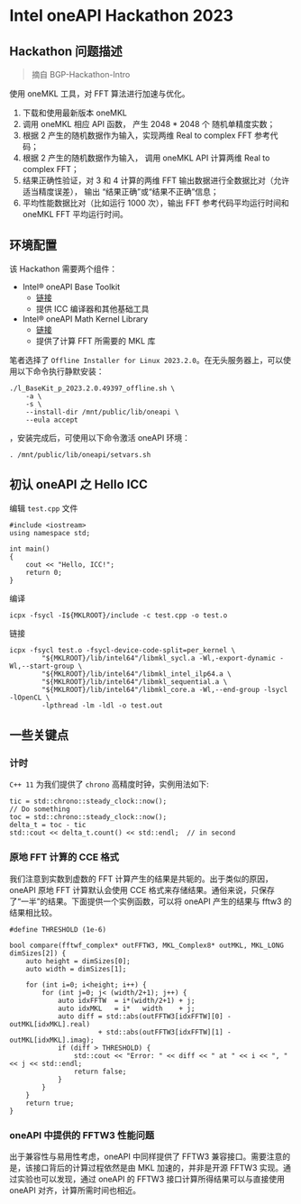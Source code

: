 Intel oneAPI Hackathon 2023
===

## Hackathon 问题描述

> 摘自 BGP-Hackathon-Intro

使用 oneMKL 工具，对 FFT 算法进行加速与优化。
1. 下载和使用最新版本 oneMKL
2. 调用 oneMKL 相应 API 函数， 产生 2048 * 2048 个 随机单精度实数；
3. 根据 2 产生的随机数据作为输入，实现两维 Real to complex FFT 参考代码；
4. 根据 2 产生的随机数据作为输入， 调用 oneMKL API 计算两维 Real to complex FFT；
5. 结果正确性验证，对 3 和 4 计算的两维 FFT 输出数据进行全数据比对（允许适当精度误差）， 输出 “结果正确”或“结果不正确”信息；
6. 平均性能数据比对（比如运行 1000 次），输出 FFT 参考代码平均运行时间和 oneMKL FFT 平均运行时间。

## 环境配置

该 Hackathon 需要两个组件：

- Intel® oneAPI Base Toolkit
    - [链接](https://www.intel.cn/content/www/cn/zh/developer/tools/oneapi/base-toolkit-download.html)
    - 提供 ICC 编译器和其他基础工具
- Intel® oneAPI Math Kernel Library
    - [链接](https://www.intel.cn/content/www/cn/zh/developer/tools/oneapi/onemkl-download.html)
    - 提供了计算 FFT 所需要的 MKL 库

笔者选择了 `Offline Installer for Linux 2023.2.0`。在无头服务器上，可以使用以下命令执行静默安装：
```
./l_BaseKit_p_2023.2.0.49397_offline.sh \
    -a \
    -s \
    --install-dir /mnt/public/lib/oneapi \
    --eula accept
```
，安装完成后，可使用以下命令激活 oneAPI 环境：
```
. /mnt/public/lib/oneapi/setvars.sh
```

## 初认 oneAPI 之 Hello ICC

编辑 `test.cpp` 文件
```
#include <iostream>
using namespace std;
 
int main() 
{
    cout << "Hello, ICC!";
    return 0;
}
```

编译
```
icpx -fsycl -I${MKLROOT}/include -c test.cpp -o test.o
```

链接
```
icpx -fsycl test.o -fsycl-device-code-split=per_kernel \
        "${MKLROOT}/lib/intel64"/libmkl_sycl.a -Wl,-export-dynamic -Wl,--start-group \
        "${MKLROOT}/lib/intel64"/libmkl_intel_ilp64.a \
        "${MKLROOT}/lib/intel64"/libmkl_sequential.a \
        "${MKLROOT}/lib/intel64"/libmkl_core.a -Wl,--end-group -lsycl -lOpenCL \
        -lpthread -lm -ldl -o test.out
```

## 一些关键点

### 计时

`C++ 11` 为我们提供了 `chrono` 高精度时钟，实例用法如下:

```
tic = std::chrono::steady_clock::now();
// Do something
toc = std::chrono::steady_clock::now();
delta_t = toc - tic
std::cout << delta_t.count() << std::endl;  // in second
```

### 原地 FFT 计算的 CCE 格式

我们注意到实数到虚数的 FFT 计算产生的结果是共轭的。出于类似的原因， oneAPI 原地 FFT 计算默认会使用 CCE 格式来存储结果。通俗来说，只保存了“一半”的结果。下面提供一个实例函数，可以将 oneAPI 产生的结果与 fftw3 的结果相比较。

```
#define THRESHOLD (1e-6)

bool compare(fftwf_complex* outFFTW3, MKL_Complex8* outMKL, MKL_LONG dimSizes[2]) {
	auto height = dimSizes[0];
	auto width = dimSizes[1];

	for (int i=0; i<height; i++) {
		for (int j=0; j< (width/2+1); j++) {
			auto idxFFTW  = i*(width/2+1) + j;
			auto idxMKL   = i*   width    + j;
			auto diff = std::abs(outFFTW3[idxFFTW][0] - outMKL[idxMKL].real)
					  + std::abs(outFFTW3[idxFFTW][1] - outMKL[idxMKL].imag);
			if (diff > THRESHOLD) {
				std::cout << "Error: " << diff << " at " << i << ", " << j << std::endl;
				return false;
			}
		}
	}
	return true;
}
```

### oneAPI 中提供的 FFTW3 性能问题

出于兼容性与易用性考虑，oneAPI 中同样提供了 FFTW3 兼容接口。需要注意的是，该接口背后的计算过程依然是由 MKL 加速的，并非是开源 FFTW3 实现。通过实验也可以发现，通过 oneAPI 的 FFTW3 接口计算所得结果可以与直接使用 oneAPI 对齐，计算所需时间也相近。
